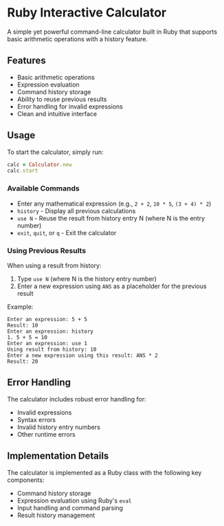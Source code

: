 # Ruby Interactive Calculator

A simple yet powerful command-line calculator built in Ruby that supports basic arithmetic operations with a history feature.

## Features

- Basic arithmetic operations
- Expression evaluation
- Command history storage
- Ability to reuse previous results
- Error handling for invalid expressions
- Clean and intuitive interface

## Usage

To start the calculator, simply run:

```ruby
calc = Calculator.new
calc.start
```

### Available Commands

- Enter any mathematical expression (e.g., `2 + 2`, `10 * 5`, `(3 + 4) * 2`)
- `history` - Display all previous calculations
- `use N` - Reuse the result from history entry N (where N is the entry number)
- `exit`, `quit`, or `q` - Exit the calculator

### Using Previous Results

When using a result from history:
1. Type `use N` (where N is the history entry number)
2. Enter a new expression using `ANS` as a placeholder for the previous result

Example:
```
Enter an expression: 5 + 5
Result: 10
Enter an expression: history
1. 5 + 5 = 10
Enter an expression: use 1
Using result from history: 10
Enter a new expression using this result: ANS * 2
Result: 20
```

## Error Handling

The calculator includes robust error handling for:
- Invalid expressions
- Syntax errors
- Invalid history entry numbers
- Other runtime errors

## Implementation Details

The calculator is implemented as a Ruby class with the following key components:
- Command history storage
- Expression evaluation using Ruby's `eval`
- Input handling and command parsing
- Result history management